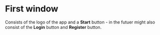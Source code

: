 # First window
Consists of the logo of the app and a <b>Start</b> button - in the futuer might also consist of the <b>Login</b> button and <b>Register</b> button.
